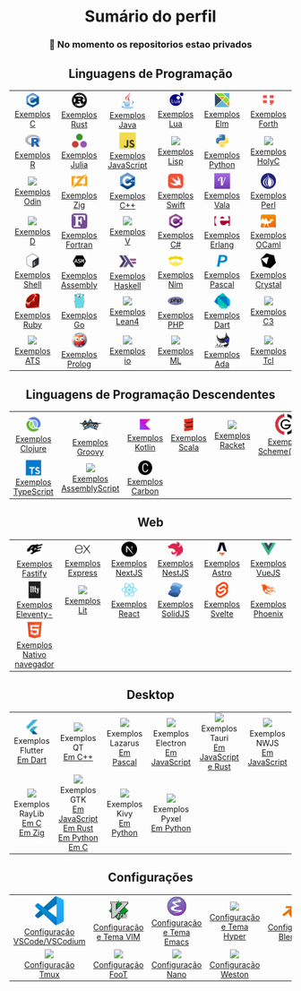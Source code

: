 <h1 align="center">Sumário do perfil</h1>
<h3 align="center">📢 No momento os repositorios estao privados</h3>
<h2 align="center">Linguagens de Programação</h2>

<table align="center">
  <tr>
    <td align="center" width="11.11%" height="11.11%">
        <img src="https://raw.githubusercontent.com/devicons/devicon/master/icons/c/c-original.svg" width="40%" height="auto"/>
        <br>
        <a href="https://github.com/Jopestpe/c_exemplos">Exemplos C</a>
    </td>
   <td align="center" width="11.11%" height="11.11%">
        <img src="https://raw.githubusercontent.com/devicons/devicon/master/icons/rust/rust-original.svg" width="40%" height="auto"/>
        <br>
        <a href="https://github.com/Jopestpe/rust_exemplos">Exemplos Rust</a>
    </td>
   <td align="center" width="11.11%" height="11.11%">
        <img src="https://raw.githubusercontent.com/devicons/devicon/master/icons/java/java-original.svg" width="40%" height="auto"/>
        <br>
        <a href="https://github.com/Jopestpe/java_exemplos">Exemplos Java</a>
    </td>
   <td align="center" width="11.11%" height="11.11%">
        <img src="https://raw.githubusercontent.com/devicons/devicon/master/icons/lua/lua-original.svg" width="40%" height="auto"/>
        <br>
        <a href="https://github.com/Jopestpe/lua_exemplos">Exemplos Lua</a>
    </td>
   <td align="center" width="11.11%" height="11.11%">
        <img src="https://raw.githubusercontent.com/devicons/devicon/master/icons/elm/elm-original.svg" width="40%" height="auto"/>
        <br>
        <a href="https://github.com/Jopestpe/elm_exemplos">Exemplos Elm</a>
    </td>
   <td align="center" width="11.11%" height="11.11%">
        <img src="https://raw.githubusercontent.com/material-extensions/vscode-material-icon-theme/dbe13f9db714fda3a724680874151af1048efe85/icons/forth.svg" width="40%" height="auto"/>
        <br>
        <a href="https://github.com/Jopestpe/forth_exemplos">Exemplos Forth</a>
    </td>
  </tr>
  <tr>
   <td align="center" width="11.11%" height="11.11%">
        <img src="https://raw.githubusercontent.com/devicons/devicon/master/icons/r/r-original.svg" width="40%" height="auto"/>
        <br>
        <a href="https://github.com/Jopestpe/r_exemplos">Exemplos R</a>
    </td>
   <td align="center" width="11.11%" height="11.11%">
        <img src="https://raw.githubusercontent.com/devicons/devicon/master/icons/julia/julia-original.svg" width="40%" height="auto"/>
        <br>
        <a href="https://github.com/Jopestpe/Julia_exemplos">Exemplos Julia</a>
    </td>
   <td align="center" width="11.11%" height="11.11%">
        <img src="https://raw.githubusercontent.com/devicons/devicon/master/icons/javascript/javascript-original.svg" width="40%" height="auto"/>
        <br>
        <a href="https://github.com/Jopestpe/javascript_exemplos">Exemplos JavaScript</a>
    </td>
   <td align="center" width="11.11%" height="11.11%">
        <img src="https://raw.githubusercontent.com/lisp-docs/lisp-docs.github.io/84cd1a7ee9caa9c040203a75facc135b2b066f02/static/img/logo.svg" width="40%" height="auto"/>
        <br>
        <a href="https://github.com/Jopestpe/lisp_exemplos">Exemplos Lisp</a>
    </td>
   <td align="center" width="11.11%" height="11.11%">
        <img src="https://raw.githubusercontent.com/devicons/devicon/master/icons/python/python-original.svg" width="40%" height="auto"/>
        <br>
        <a href="https://github.com/Jopestpe/python_exemplos">Exemplos Python</a>
    </td>
   <td align="center" width="11.11%" height="11.11%">
        <img src="https://raw.githubusercontent.com/Jamesbarford/holyc-lang/main/assets/holyc-logo.png" width="40%" height="auto"/>
        <br>
        <a href="https://github.com/Jopestpe/holyc_exemplos">Exemplos HolyC</a>
    </td>
        </tr>
      <tr>
       <td align="center" width="11.11%" height="11.11%">
            <img src="https://avatars.githubusercontent.com/u/34303136?v=4" width="40%" height="auto"/>
            <br>
            <a href="https://github.com/Jopestpe/odin_exemplos">Exemplos Odin</a>
        </td>
       <td align="center" width="11.11%" height="11.11%">
            <img src="https://raw.githubusercontent.com/devicons/devicon/master/icons/zig/zig-original.svg" width="40%" height="auto"/>
            <br>
            <a href="https://github.com/Jopestpe/zig_exemplos">Exemplos Zig</a>
        </td>
       <td align="center" width="11.11%" height="11.11%">
            <img src="https://raw.githubusercontent.com/devicons/devicon/master/icons/cplusplus/cplusplus-original.svg" width="40%" height="auto"/>
            <br>
            <a href="https://github.com/Jopestpe/cpp_exemplos">Exemplos C++</a>
        </td>
       <td align="center" width="11.11%" height="11.11%">
            <img src="https://raw.githubusercontent.com/devicons/devicon/master/icons/swift/swift-original.svg" width="40%" height="auto"/>
            <br>
            <a href="https://github.com/Jopestpe/swift_exemplos">Exemplos Swift</a>
        </td>
       <td align="center" width="11.11%" height="11.11%">
            <img src="https://raw.githubusercontent.com/devicons/devicon/master/icons/vala/vala-original.svg" width="40%" height="auto"/>
            <br>
            <a href="https://github.com/Jopestpe/vala_exemplos">Exemplos Vala</a>
        </td>
       <td align="center" width="11.11%" height="11.11%">
            <img src="https://raw.githubusercontent.com/devicons/devicon/master/icons/perl/perl-original.svg" width="40%" height="auto"/>
            <br>
            <a href="https://github.com/Jopestpe/perl_exemplos">Exemplos Perl</a>
        </td>
      </tr>
      <tr>
       <td align="center" width="11.11%" height="11.11%">
            <img src="https://avatars.githubusercontent.com/u/565913?v=4" width="40%" height="auto"/>
            <br>
            <a href="https://github.com/Jopestpe/d_exemplos">Exemplos D</a>
        </td>
       <td align="center" width="11.11%" height="11.11%">
            <img src="https://raw.githubusercontent.com/devicons/devicon/master/icons/fortran/fortran-original.svg" width="40%" height="auto"/>
            <br>
            <a href="https://github.com/Jopestpe/fortran_exemplos">Exemplos Fortran</a>
        </td>
       <td align="center" width="11.11%" height="11.11%">
            <img src="https://avatars.githubusercontent.com/u/46413578?v=4" width="40%" height="auto"/>
            <br>
            <a href="https://github.com/Jopestpe/v_exemplos">Exemplos V</a>
        </td>
       <td align="center" width="11.11%" height="11.11%">
            <img src="https://raw.githubusercontent.com/devicons/devicon/master/icons/csharp/csharp-original.svg" width="40%" height="auto"/>
            <br>
            <a href="https://github.com/Jopestpe/csharp_exemplos">Exemplos C#</a>
        </td>
       <td align="center" width="11.11%" height="11.11%">
            <img src="https://raw.githubusercontent.com/devicons/devicon/master/icons/erlang/erlang-original.svg" width="40%" height="auto"/>
            <br>
            <a href="https://github.com/Jopestpe/erlang_exemplos">Exemplos Erlang</a>
        </td>
       <td align="center" width="11.11%" height="11.11%">
            <img src="https://raw.githubusercontent.com/devicons/devicon/master/icons/ocaml/ocaml-original.svg" width="40%" height="auto"/>
            <br>
            <a href="https://github.com/Jopestpe/ocaml_exemplos">Exemplos OCaml</a>
        </td>
      </tr>
      <tr>
       <td align="center" width="11.11%" height="11.11%">
            <img src="https://raw.githubusercontent.com/devicons/devicon/master/icons/bash/bash-original.svg" width="40%" height="auto"/>
            <br>
            <a href="https://github.com/Jopestpe/shell_exemplos">Exemplos Shell</a>
        </td>
       <td align="center" width="11.11%" height="11.11%">
            <img src="https://raw.githubusercontent.com/ryanoasis/nerd-fonts/a2697b0fefe5e8d946c18a167a9496c6f224d7c9/src/svgs/asm_nf.svg" width="40%" height="auto"/>
            <br>
            <a href="https://github.com/Jopestpe/assembly_exemplos">Exemplos Assembly</a>
        </td>
       <td align="center" width="11.11%" height="11.11%">
            <img src="https://raw.githubusercontent.com/devicons/devicon/master/icons/haskell/haskell-original.svg" width="40%" height="auto"/>
            <br>
            <a href="https://github.com/Jopestpe/haskell_exemplos">Exemplos Haskell</a>
        </td>
       <td align="center" width="11.11%" height="11.11%">
            <img src="https://raw.githubusercontent.com/devicons/devicon/master/icons/nim/nim-original.svg" width="40%" height="auto"/>
            <br>
            <a href="https://github.com/Jopestpe/nim_exemplos">Exemplos Nim</a>
        </td>
       <td align="center" width="11.11%" height="11.11%">
            <img src="https://raw.githubusercontent.com/material-extensions/vscode-material-icon-theme/dbe13f9db714fda3a724680874151af1048efe85/icons/pascal.svg" width="40%" height="auto"/>
            <br>
            <a href="https://github.com/Jopestpe/pascal_exemplos">Exemplos Pascal</a>
        </td>
       <td align="center" width="11.11%" height="11.11%">
            <img src="https://raw.githubusercontent.com/devicons/devicon/master/icons/crystal/crystal-original.svg" width="40%" height="auto"/>
            <br>
            <a href="https://github.com/Jopestpe/crystal_exemplos">Exemplos Crystal</a>
        </td>
      </tr>
      <tr>
       <td align="center" width="11.11%" height="11.11%">
            <img src="https://raw.githubusercontent.com/devicons/devicon/master/icons/ruby/ruby-original.svg" width="40%" height="auto"/>
            <br>
            <a href="https://github.com/Jopestpe/ruby_exemplos">Exemplos Ruby</a>
        </td>
       <td align="center" width="11.11%" height="11.11%">
            <img src="https://raw.githubusercontent.com/devicons/devicon/master/icons/go/go-original.svg" width="40%" height="auto"/>
            <br>
            <a href="https://github.com/Jopestpe/go_exemplos">Exemplos Go</a>
        </td>
       <td align="center" width="11.11%" height="11.11%">
            <img src="https://avatars.githubusercontent.com/u/7233018?v=4" width="40%" height="auto"/>
            <br>
            <a href="https://github.com/Jopestpe/lean4_exemplos">Exemplos Lean4</a>
        </td>
       <td align="center" width="11.11%" height="11.11%">
            <img src="https://raw.githubusercontent.com/devicons/devicon/master/icons/php/php-original.svg" width="40%" height="auto"/>
            <br>
            <a href="https://github.com/Jopestpe/php_exemplos">Exemplos PHP</a>
        </td>
       <td align="center" width="11.11%" height="11.11%">
            <img src="https://raw.githubusercontent.com/devicons/devicon/master/icons/dart/dart-original.svg" width="40%" height="auto"/>
            <br>
            <a href="https://github.com/Jopestpe/dart_exemplos">Exemplos Dart</a>
       <td align="center" width="11.11%" height="11.11%">
            <img src="https://avatars.githubusercontent.com/u/53541653?v=4" width="40%" height="auto"/>
            <br>
            <a href="https://github.com/Jopestpe/c3_exemplos">Exemplos C3</a>
      </td>
  </tr>
  <tr>
    <td align="center" width="11.11%" height="11.11%">
          <img src="https://avatars.githubusercontent.com/u/13444693?v=4" width="40%" height="auto"/>
          <br>
          <a href="https://github.com/Jopestpe/ats_exemplos">Exemplos ATS</a>
    </td>
    <td align="center" width="11.11%" height="11.11%">
          <img src="https://raw.githubusercontent.com/devicons/devicon/master/icons/prolog/prolog-original.svg" width="40%" height="auto"/>
          <br>
          <a href="https://github.com/Jopestpe/prolog_exemplos">Exemplos Prolog</a>
    </td>
    <td align="center" width="11.11%" height="11.11%">
          <img src="https://avatars.githubusercontent.com/u/37253655?v=4" width="40%" height="auto"/>
          <br>
          <a href="https://github.com/Jopestpe/io_exemplos">Exemplos io</a>
    </td>
   <td align="center" width="11.11%" height="11.11%">
          <img src="https://avatars.githubusercontent.com/u/49415261?v=4" width="40%" height="auto"/>
          <br>
          <a href="https://github.com/Jopestpe/ml_exemplos">Exemplos ML</a>
    </td>
    <td align="center" width="11.11%" height="11.11%">
          <img src="https://raw.githubusercontent.com/github/explore/108a0c92a9caa79434b339b08d94767679c59286/topics/ada/ada.png" width="40%" height="auto"/>
          <br>
          <a href="https://github.com/Jopestpe/ada_exemplos">Exemplos Ada</a>
    </td>
    <td align="center" width="11.11%" height="11.11%">
          <img src="https://avatars.githubusercontent.com/u/53759?s=200&v=4" width="40%" height="auto"/>
          <br>
          <a href="https://github.com/Jopestpe/tcl_exemplos">Exemplos Tcl</a>
    </td>
    
  </tr>
</table>

<h2 align="center">Linguagens de Programação Descendentes</h2>

<table align="center">
  <tr>
    <td align="center" width="11.11%" height="11.11%">
      <img src="https://raw.githubusercontent.com/devicons/devicon/master/icons/clojure/clojure-original.svg" width="40%" height="auto"/>
      <br>
      <a href="https://github.com/Jopestpe/java_exemplos/tree/main/clojure_exemplos">Exemplos Clojure</a>
    </td>
    <td align="center" width="11.11%" height="11.11%">
      <img src="https://raw.githubusercontent.com/devicons/devicon/master/icons/groovy/groovy-original.svg" width="40%" height="auto"/>
      <br>
      <a href="https://github.com/Jopestpe/java_exemplos/tree/main/groovy_exemplos">Exemplos Groovy</a>
    </td>
    <td align="center" width="11.11%" height="11.11%">
      <img src="https://raw.githubusercontent.com/devicons/devicon/master/icons/kotlin/kotlin-original.svg" width="40%" height="auto"/>
      <br>
      <a href="https://github.com/Jopestpe/java_exemplos/tree/main/kotlin_exemplos">Exemplos Kotlin</a>
    </td>
    <td align="center" width="11.11%" height="11.11%">
      <img src="https://raw.githubusercontent.com/devicons/devicon/master/icons/scala/scala-original.svg" width="40%" height="auto"/>
      <br>
      <a href="https://github.com/Jopestpe/java_exemplos/tree/main/scala_exemplos">Exemplos Scala</a>
    </td>
    <td align="center" width="11.11%" height="11.11%">
      <img src="https://avatars.githubusercontent.com/u/232371?v=4" width="40%" height="auto"/>
      <br>
      <a href="https://github.com/Jopestpe/lisp_exemplos/tree/main/racket_exemplos">Exemplos Racket</a>
    </td>
    <td align="center" width="11.11%" height="11.11%">
      <img src="https://raw.githubusercontent.com/jerry40/guile-kernel/master/src/logo-64x64.png" width="40%" height="auto"/>
      <br>
      <a href="https://github.com/Jopestpe/lisp_exemplos/tree/main/scheme_exemplos/guile_exemplos">Exemplos Scheme(Guile)</a>
    </td>
  </tr>
  <tr>
    <td align="center" width="11.11%" height="11.11%">
      <img src="https://raw.githubusercontent.com/devicons/devicon/master/icons/typescript/typescript-original.svg" width="40%" height="auto"/>
      <br>
      <a href="https://github.com/Jopestpe/javascript_exemplos/tree/main/typescript">Exemplos TypeScript</a>
    </td>
    <td align="center" width="11.11%" height="11.11%">
      <img src="https://avatars.githubusercontent.com/u/28916798?v=4" width="40%" height="auto"/>
      <br>
      <a href="https://github.com/Jopestpe/javascript_exemplos/tree/main/assemblyscript">Exemplos AssemblyScript</a>
    </td>
    <td align="center" width="11.11%" height="11.11%">
      <img src="https://raw.githubusercontent.com/devicons/devicon/master/icons/carbon/carbon-original.svg" width="40%" height="auto"/>
      <br>
      <a href="https://github.com/Jopestpe/carbon_exemplos">Exemplos Carbon</a>
    </td>
  </tr>
</table>

<h2 align="center">Web</h2>

<table align="center">
  <tr>
    <td align="center" width="11.11%" height="11.11%">
      <img src="https://raw.githubusercontent.com/devicons/devicon/master/icons/fastify/fastify-original.svg" width="40%" height="auto"/>
      <br>
      <a href="https://github.com/Jopestpe/javascript_exemplos/tree/main/frameworks/back-end/fastify">Exemplos Fastify</a>
    </td>
    <td align="center" width="11.11%" height="11.11%">
      <img src="https://raw.githubusercontent.com/devicons/devicon/master/icons/express/express-original.svg" width="40%" height="auto"/>
      <br>
      <a href="https://github.com/Jopestpe/javascript_exemplos/tree/main/frameworks/back-end/express">Exemplos Express</a>
    </td>
    <td align="center" width="11.11%" height="11.11%">
      <img src="https://raw.githubusercontent.com/devicons/devicon/master/icons/nextjs/nextjs-original.svg" width="40%" height="auto"/>
      <br>
      <a href="https://github.com/Jopestpe/javascript_exemplos/tree/main/frameworks/full-stack/nextjs">Exemplos NextJS</a>
    </td>
    <td align="center" width="11.11%" height="11.11%">
      <img src="https://raw.githubusercontent.com/devicons/devicon/master/icons/nestjs/nestjs-original.svg" width="40%" height="auto"/>
      <br>
      <a href="https://github.com/Jopestpe/javascript_exemplos/tree/main/frameworks/full-stack/nestjs">Exemplos NestJS</a>
    </td>
    <td align="center" width="11.11%" height="11.11%">
      <img src="https://raw.githubusercontent.com/devicons/devicon/master/icons/astro/astro-original.svg" width="40%" height="auto"/>
      <br>
      <a href="https://github.com/Jopestpe/javascript_exemplos/tree/main/frameworks/front-end/astro">Exemplos Astro</a>
    </td>
    <td align="center" width="11.11%" height="11.11%">
      <img src="https://raw.githubusercontent.com/devicons/devicon/master/icons/vuejs/vuejs-original.svg" width="40%" height="auto"/>
      <br>
      <a href="https://github.com/Jopestpe/javascript_exemplos/tree/main/frameworks/front-end/vuejs">Exemplos VueJS</a>
    </td>
    </tr>
  <tr>
    <td align="center" width="11.11%" height="11.11%">
      <img src="https://raw.githubusercontent.com/devicons/devicon/master/icons/eleventy/eleventy-original.svg" width="40%" height="auto"/>
      <br>
      <a href="https://github.com/Jopestpe/javascript_exemplos/tree/main/frameworks/front-end/eleventy-">Exemplos Eleventy-</a>
    </td>
    <td align="center" width="11.11%" height="11.11%">
      <img src="https://avatars.githubusercontent.com/u/18489846?v=4" width="40%" height="auto"/>
      <br>
      <a href="https://github.com/Jopestpe/javascript_exemplos/tree/main/frameworks/front-end/lit">Exemplos Lit</a>
    </td>
    <td align="center" width="11.11%" height="11.11%">
      <img src="https://raw.githubusercontent.com/devicons/devicon/master/icons/react/react-original.svg" width="40%" height="auto"/>
      <br>
      <a href="https://github.com/Jopestpe/javascript_exemplos/tree/main/frameworks/front-end/react">Exemplos React</a>
    </td>
    <td align="center" width="11.11%" height="11.11%">
      <img src="https://raw.githubusercontent.com/devicons/devicon/master/icons/solidjs/solidjs-original.svg" width="40%" height="auto"/>
      <br>
      <a href="https://github.com/Jopestpe/javascript_exemplos/tree/main/frameworks/front-end/solidjs">Exemplos SolidJS</a>
    </td>
    <td align="center" width="11.11%" height="11.11%">
      <img src="https://raw.githubusercontent.com/devicons/devicon/master/icons/svelte/svelte-original.svg" width="40%" height="auto"/>
      <br>
      <a href="https://github.com/Jopestpe/javascript_exemplos/tree/main/frameworks/front-end/svelte">Exemplos Svelte</a>
    </td>
    <td align="center" width="11.11%" height="11.11%">
      <img src="https://raw.githubusercontent.com/devicons/devicon/master/icons/phoenix/phoenix-original.svg" width="40%" height="auto"/>
      <br>
      <a href="https://github.com/Jopestpe/erlang_exemplos/tree/main/elixir_exemplo/phoenix_exemplos">Exemplos Phoenix</a>
    </td>
    </tr>
    <tr>
    <td align="center" width="11.11%" height="11.11%">
      <img src="https://raw.githubusercontent.com/devicons/devicon/master/icons/html5/html5-original.svg" width="40%" height="auto"/>
      <br>
      <a href="https://github.com/Jopestpe/browser_exemplos">Exemplos Nativo navegador</a>
    </td>
    </tr>
</table>

<h2 align="center">Desktop</h2>

<table align="center">
  <tr>
     <td align="center" width="11.11%" height="11.11%">
      <img src="https://raw.githubusercontent.com/devicons/devicon/master/icons/flutter/flutter-original.svg" width="40%" height="auto"/>
      <br>
       <span>Exemplos Flutter</span><br>
        <a href="https://github.com/Jopestpe/dart_exemplos/tree/main/flutter_exemplos">Em Dart</a>
    </td>
    <td align="center" width="11.11%" height="11.11%">
      <img src="https://avatars.githubusercontent.com/u/159455?v=4" width="40%" height="auto"/>
      <br>
      <span>Exemplos QT</span><br>
      <a href="https://github.com/Jopestpe/cpp_exemplos">Em C++</a><br>
    </td>
    <td align="center" width="11.11%" height="11.11%">
      <img src="https://raw.githubusercontent.com/fpc/Lazarus/36550e348859c53bd4f1aa307abbf403a7a03ea7/images/icons/lazarus.svg" width="40%" height="auto"/>
      <br>
      <span>Exemplos Lazarus</span><br>
      <a href="https://github.com/Jopestpe/pascal_exemplos/tree/main/lazarus_exemplo">Em Pascal</a><br>
    </td>
    <td align="center" width="11.11%" height="11.11%">
      <img src="https://avatars.githubusercontent.com/u/13409222?v=4" width="40%" height="auto"/>
      <br>
      <span>Exemplos Electron</span><br>
      <a href="https://github.com/Jopestpe/javascript_exemplos/tree/main/desktop/electron">Em JavaScript</a><br>
    </td>
    <td align="center" width="11.11%" height="11.11%">
      <img src="https://avatars.githubusercontent.com/u/54536011?v=4" width="40%" height="auto"/>
      <br>
      <span>Exemplos Tauri</span><br>
      <a href="https://github.com/Jopestpe/javascript_exemplos/tree/main/desktop/tauri">Em JavaScript e Rust</a><br>
    </td>
    <td align="center" width="11.11%" height="11.11%">
      <img src="https://avatars.githubusercontent.com/u/10180421?v=4" width="40%" height="auto"/>
      <br>
      <span>Exemplos NWJS</span><br>
      <a href="https://github.com/Jopestpe/javascript_exemplos/tree/main/desktop/nw">Em JavaScript</a><br>
    </td>
    </tr>
    <tr>
     <td align="center" width="11.11%" height="11.11%">
      <img src="https://raw.githubusercontent.com/raysan5/raylib/master/logo/raylib_256x256.png" width="40%" height="auto"/>
      <br>
      <span>Exemplos RayLib</span><br>
      <a href="https://github.com/Jopestpe/c_exemplos/tree/main/raylib_exemplo">Em C</a><br>
      <a href="https://github.com/Jopestpe/zig_exemplos/tree/main/raylib">Em Zig</a><br>
    </td>
    <td align="center" width="11.11%" height="11.11%">
      <img src="https://raw.githubusercontent.com/GNOME/gtk/a6e002889930fbac04ee82b15234e1cf18fb3570/.gitlab-ci/pages/gtk-logo.svg" width="40%" height="auto"/>
      <br>
      <span>Exemplos GTK</span><br>
      <a href="https://github.com/Jopestpe/javascript_exemplos/tree/main/gtk">Em JavaScript</a><br>
      <a href="https://github.com/Jopestpe/rust_exemplos/tree/main/gtk_exemplos">Em Rust</a><br>
      <a href="https://github.com/Jopestpe/python_exemplos/blob/main/gtk_python.py">Em Python</a><br>
      <a href="https://github.com/Jopestpe/c_exemplos/tree/main/gtk_exemplo">Em C</a><br>
    </td>
    <td align="center" width="11.11%" height="11.11%">
      <img src="https://avatars.githubusercontent.com/u/1266152?v=4" width="40%" height="auto"/>
      <br>
      <span>Exemplos Kivy</span><br>
      <a href="https://github.com/Jopestpe/python_exemplos/tree/main/kivy_exemplos">Em Python</a><br>
    </td>
    <td align="center" width="11.11%" height="11.11%">
      <img src="https://raw.githubusercontent.com/kitao/pyxel/main/docs/images/pyxel_logo_152x64.png" width="40%" height="auto"/>
      <br>
      <span>Exemplos Pyxel</span><br>
      <a href="https://github.com/Jopestpe/python_exemplos/tree/main/pyxel_exemplos">Em Python</a><br>
    </td>
    </tr>
</table>

<h2 align="center">Configurações</h2>

<table align="center">
  <tr>
    <td align="center" width="11.11%" height="11.11%">
      <img src="https://raw.githubusercontent.com/devicons/devicon/master/icons/vscode/vscode-original.svg" width="40%" height="auto"/>
      <br>
      <a href="">Configuração VSCode/VSCodium</a>
    </td>
     <td align="center" width="11.11%" height="11.11%">
      <img src="https://raw.githubusercontent.com/devicons/devicon/master/icons/vim/vim-original.svg" width="40%" height="auto"/>
      <br>
      <a href="">Configuração e Tema VIM</a>
    </td>
     <td align="center" width="11.11%" height="11.11%">
      <img src="https://raw.githubusercontent.com/emacs-mirror/emacs/845d22652d08f998863134334f7de617c50a10b2/etc/images/icons/hicolor/scalable/apps/emacs.svg" width="40%" height="auto"/>
      <br>
      <a href="">Configuração e Tema Emacs</a>
    </td>
    <td align="center" width="11.11%" height="11.11%">
      <img src="https://raw.githubusercontent.com/vercel/hyper/canary/app/static/icon.png" width="40%" height="auto"/>
      <br>
      <a href="">Configuração e Tema Hyper</a>
    </td>
    <td align="center" width="11.11%" height="11.11%">
      <img src="https://raw.githubusercontent.com/devicons/devicon/master/icons/blender/blender-original.svg" width="40%" height="auto"/>
      <br>
      <a href="">Configuração Blender</a>
    </td>
    <td align="center" width="11.11%" height="11.11%">
      <img src="https://raw.githubusercontent.com/KDE/krita/8fca43a64281619da4352146642975b4ec505fa3/pics/krita-base.svg" width="40%" height="auto"/>
      <br>
      <a href="">Configuração Krita</a>
    </td>
   </tr>
  <tr>
    <td align="center" width="11.11%" height="11.11%">
      <img src="https://github.com/tmux/tmux/blob/master/logo/tmux-logomark.svg" width="40%" height="auto"/>
      <br>
      <a href="">Configuração Tmux</a>
    </td>
    <td align="center" width="11.11%" height="11.11%">
      <img src="https://raw.githubusercontent.com/DanteAlighierin/foot/815642575870fcea7e1ffef3462218bed3ced5e8/icons/hicolor/scalable/apps/foot.svg" width="40%" height="auto"/>
      <br>
      <a href="">Configuração FooT</a>
    </td>
    <td align="center" width="11.11%" height="11.11%">
      <img src="https://repository-images.githubusercontent.com/207689327/34b19b00-d414-11e9-9f56-68a14e111fa5" width="40%" height="auto"/>
      <br>
      <a href="">Configuração Nano</a>
    </td>
    <td align="center" width="11.11%" height="11.11%">
      <img src="https://repository-images.githubusercontent.com/737870617/c48fc9b9-0e1a-41b3-9dbc-78fc6f6164e5" width="40%" height="auto"/>
      <br>
      <a href="">Configuração Weston</a>
    </td>
   </tr>
</table>
